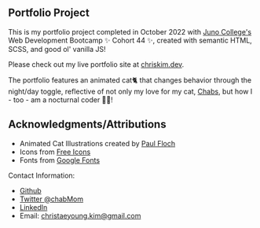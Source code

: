 ## Portfolio Project

<p>This is my portfolio project completed in October 2022 with <a href="https://junocollege.com">Juno College's</a> Web Development Bootcamp ✨ Cohort 44 ✨, created with semantic HTML, SCSS, and good ol' vanilla JS!</p>
<p>Please check out my live portfolio site at  <a href="https://chriskim.dev">chriskim.dev</a>.</p>
<p>The portfolio features an animated cat🐈 that changes behavior through the night/day toggle, reflective of not only my love for my cat, <a href="https://www.instagram.com/chabs.the.cat/">Chabs</a>, but how I - too - am a nocturnal coder 🌙🦉!</p>


## Acknowledgments/Attributions

* Animated Cat Illustrations created by [Paul Floch](https://dribbble.com/polfloc/)
* Icons from [Free Icons](https://freeicons.io/)
* Fonts from [Google Fonts](https://fonts.google.com/)


Contact Information:
* [Github](https://github.com/chriskimty)
* [Twitter @chabMom](https://twitter.com/chabMom)
* [LinkedIn](https://www.linkedin.com/in/chris-ty-kim/)
* Email: <christaeyoung.kim@gmail.com>
